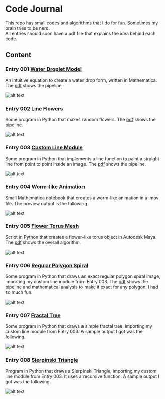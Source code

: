 # Code Journal

This repo has small codes and algorithms that I do for fun. Sometimes my brain tries to be nerd.
<br />
All entries should soon have a pdf file that explains the idea behind each code.<br />

## Content

### Entry 001 [Water Droplet Model](https://github.com/the-other-mariana/code-journal/tree/master/droplet-model)

An intuitive equation to create a water drop form, written in Mathematica. The [pdf](https://github.com/the-other-mariana/code-journal/blob/master/droplet-model/CJ01_WaterShader.pdf) shows the pipeline.<br />

![alt text](https://github.com/the-other-mariana/code-journal/blob/master/droplet-model/images/drop_factor05.png?raw=true)<br />

### Entry 002 [Line Flowers](https://github.com/the-other-mariana/code-journal/tree/master/line-flowers)

Some program in Python that makes random flowers. The [pdf](https://github.com/the-other-mariana/code-journal/blob/master/line-flowers/CJ02_LineFlowers.pdf) shows the pipeline.<br />

![alt text](https://github.com/the-other-mariana/code-journal/blob/master/line-flowers/result-images/CJ02_test36.png?raw=true)<br />

### Entry 003 [Custom Line Module](https://github.com/the-other-mariana/code-journal/tree/master/line)

Some program in Python that implements a line function to paint a straight line from point to point inside an image. The [pdf](https://github.com/the-other-mariana/code-journal/blob/master/line/CJ03_PolarLine.pdf) shows the pipeline.<br />

![alt text](https://github.com/the-other-mariana/code-journal/blob/master/line/output/red-blue-lines.png?raw=true)<br />

### Entry 004 [Worm-like Animation](https://github.com/the-other-mariana/code-journal/tree/master/worm)

Small Mathematica notebook that creates a worm-like animation in a .mov file. The preview output is the following.<br />

![alt text](https://github.com/the-other-mariana/code-journal/blob/master/worm/test.gif)<br />

### Entry 005 [Flower Torus Mesh](https://github.com/the-other-mariana/torus-worm)

Script in Python that creates a flower-like torus object in Autodesk Maya. The [pdf](https://github.com/the-other-mariana/torus-worm/blob/master/results/CJ05_SineTorus.pdf) shows the overall algorithm. <br />

![alt text](https://github.com/the-other-mariana/torus-worm/blob/master/results/flower-render.png?raw=true) <br />

### Entry 006 [Regular Polygon Spiral](https://github.com/the-other-mariana/code-journal/tree/master/poly-spiral)

Some program in Python that draws an exact regular polygon spiral image, importing my custom line module from Entry 003. The [pdf](https://github.com/the-other-mariana/code-journal/blob/master/poly-spiral/CJ06_PolygonSpiral.pdf) shows the pipeline and mathematical analysis to make it exact for any polygon. I had so much fun.<br />

![alt text](https://github.com/the-other-mariana/code-journal/blob/master/poly-spiral/results/square01.png?raw=true)<br />

### Entry 007 [Fractal Tree](https://github.com/the-other-mariana/code-journal/tree/master/fractal)

Some program in Python that draws a simple fractal tree, importing my custom line module from Entry 003. A sample output I got was the following.<br />

![alt text](https://github.com/the-other-mariana/code-journal/blob/master/fractal/results/tree_stats01.png?raw=true)<br />

### Entry 008 [Sierpinski Triangle](https://github.com/the-other-mariana/code-journal/tree/master/sierpinski-triangle)

Program in Python that draws a Sierpinski Triangle, importing my custom line module from Entry 003. It uses a recursive function. A sample output I got was the following.<br />

![alt text](https://github.com/the-other-mariana/code-journal/blob/master/sierpinski-triangle/output/tri06.png?raw=true)<br />


